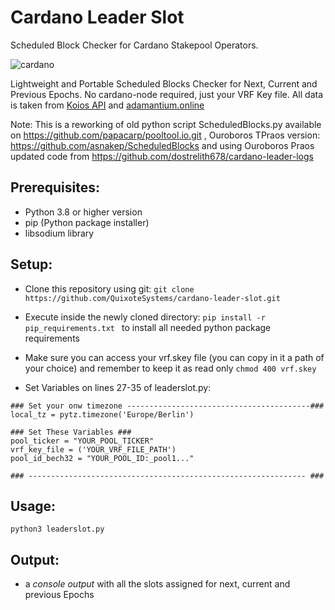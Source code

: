 # Cardano Leader Slot
Scheduled Block Checker for Cardano Stakepool Operators. 

![cardano](https://user-images.githubusercontent.com/82296005/193456430-4aad96b9-5306-49d7-afe6-30f2320f15b0.jpg)


Lightweight and Portable Scheduled Blocks Checker for Next, Current and Previous Epochs.
No cardano-node required, just your VRF Key file. All data is taken from [Koios API](https://www.koios.rest/) and [adamantium.online](https://adamantium.online/)

Note: This is a reworking of old python script ScheduledBlocks.py 
available on https://github.com/papacarp/pooltool.io.git , Ouroboros TPraos version: https://github.com/asnakep/ScheduledBlocks and using Ouroboros Praos updated code from https://github.com/dostrelith678/cardano-leader-logs


## Prerequisites:
- Python 3.8 or higher version
- pip (Python package installer)
- libsodium library

## Setup:

- Clone this repository using git: ``` git clone https://github.com/QuixoteSystems/cardano-leader-slot.git ```
- Execute inside the newly cloned directory: ```pip install -r pip_requirements.txt ```  to install all needed python package requirements
- Make sure you can access your vrf.skey file (you can copy in it a path of your choice) and remember to keep it as read only ``` chmod 400 vrf.skey ```

- Set Variables on lines 27-35 of leaderslot.py:

~~~
### Set your onw timezone -----------------------------------------###
local_tz = pytz.timezone('Europe/Berlin')

### Set These Variables ###
pool_ticker = "YOUR_POOL_TICKER"
vrf_key_file = ('YOUR_VRF_FILE_PATH')
pool_id_bech32 = "YOUR_POOL_ID:_pool1..."

### -------------------------------------------------------------- ###
~~~


## Usage:

``` python3 leaderslot.py ```


## Output: 
- a *console output* with all the slots assigned for next, current and previous Epochs
